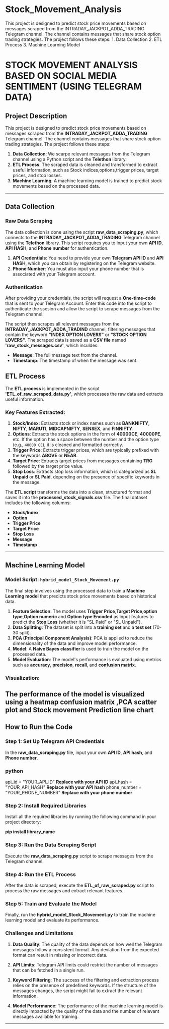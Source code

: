 # Stock_Movement_Analysis
This project is designed to predict stock price movements based on messages scraped from the INTRADAY_JACKPOT_ADDA_TRADING Telegram channel. The channel contains messages that share stock option trading strategies. The project follows these steps:  1. Data Collection 2. ETL Process  3. Machine Learning Model
# STOCK MOVEMENT ANALYSIS BASED ON SOCIAL MEDIA SENTIMENT (USING TELEGRAM DATA)

## Project Description

This project is designed to predict stock price movements based on messages scraped from the **INTRADAY_JACKPOT_ADDA_TRADING** Telegram channel. The channel contains messages that share stock option trading strategies.
The project follows these steps:

1. **Data Collection**: We scarpe relevant messages from the Telegram channel using a Python script
and the **Telethon** library.
2. **ETL Process**: The scraped data is cleaned and transformed to extract useful information, such as Stock indices,options,trigger prices, target prices, and stop losses.
3. **Machine Learning**: A machine learning model is trained to predict stock movements based on the processed data.

-----

## Data Collection

### Raw Data Scraping

The data collection is done using the script **raw_data_scraping.py**, which connects to the **INTRADAY_JACKPOT_ADDA_TRADING** Telegram channel using the **Telethon** library. This script requires you to input your own **API ID**, **API HASH**, and **Phone number** for authentication.

1. **API Credentials**: You need to provide your own **Telegram API ID** and **API HASH**, which you can obtain by registering on the Telegram website.
2. **Phone Number**: You must also input your phone number that is associated with your Telegram account.

### Authentication

After providing your credentials, the script will request a **One-time-code** that is sent to your Telegram Account.
Enter this code into the script to authenticate the ssesion and allow the script to scrape messages from the Telegram channel.

The script then scrapes all relevent messages from the **INTRADAY_JACKPOT_ADDA_TRADIND** channel, filtering messages that contain the keyword **"INDEX OPTION LOVERS"** or **"STOCK OPTION LOVERS"**. The scraped data is saved as a **CSV file** named **'raw_stock_messages.csv'**, which inculdes:
- **Message**: The full message text from the channel.
- **Timestamp**: The timestamp of when the message was sent.

## ETL Process

The **ETL process** is implemented in the script **'ETL_of_raw_scraped_data.py'**, which processes the raw data and extracts useful information.

### Key Features Extracted:

1. **Stock/Index**: Extracts stock or index names such as **BANKNIFTY**, **NIFTY**, **MARUTI**, **MIDCAPNIFTY**, **SENSEX**, and **FINNIFTY**.
2. **Options**: Extracts the stock options in the form of **40000CE**, **40000PE**, etc. If the option has a space between the number and the option type (e.g., `40000 CE`), it is cleaned and formatted correctly.
3. **Trigger Price**: Extracts trigger prices, which are typically prefixed with the keywords **ABOVE** or **NEAR**.
4. **Target Price**: Extracts target prices from messages containing **TRG** followed by the target price value.
5. **Stop Loss**: Extracts stop loss information, which is categorized as **SL Unpaid** or **SL Paid**, depending on the presence of specific keywords in the message.

The **ETL script** transforms the data into a clean, structured format and saves it into the **processed_stock_signals.csv** file. The final dataset includes the following columns: 
- **Stock/Index**
- **Option** 
- **Trigger Price** 
- **Target Price** 
- **Stop Loss** 
- **Message** 
- **Timestamp**

--- 

## Machine Learning Model 

### Model Script: **`hybrid_model_Stock_Movement.py`**

The final step involves using the processed data to train a **Machine Learning model** that predicts stock price movements based on historical data. 

1. **Feature Selection**: The model uses **Trigger Price**,**Target Price**,**option type**,**Option numeric** and 
**Option type Encoded** as input features to predict the **Stop Loss** (whether it is "SL Paid" or "SL Unpaid"). 
2. **Data Splitting**: The dataset is split into a **training set** and a **test set** (70-30 split). 
3. **PCA (Principal Component Analysis)**: PCA is applied to reduce the dimensionality of the data and improve model performance. 
4. **Model**: A **Naive Bayes classifier** is used to train the model on the processed data. 
5. **Model Evaluation**: The model's performance is evaluated using metrics such as **accuracy**, **precision**, **recall**, and **confusion matrix**. 

### Visualization: 

The performance of the model is visualized using a **heatmap confusion matrix** ,**PCA scatter plot** and **Stock movement Prediction line chart** 
--- 

## How to Run the Code 

### Step 1: Set Up Telegram API Credentials 

In the **raw_data_scraping.py** file, input your own **API ID**, **API hash**, and **Phone number**. 

### python
 api_id = "YOUR_API_ID" **Replace with your API ID**
 api_hash = "YOUR_API_HASH"  **Replace with your API hash** 
 phone_number = "YOUR_PHONE_NUMBER" **Replace with your phone number**
 

### Step 2: Install Required Libraries

Install all the required libraries by running the following command in your project directory:

**pip install library_name**


### Step 3: Run the Data Scraping Script

Execute the **raw_data_scraping.py** script to scrape messages from the Telegram channel.


### Step 4: Run the ETL Process

After the data is scraped, execute the **ETL_of_raw_scraped.py** script to process the raw messages and extract relevant features.


### Step 5: Train and Evaluate the Model

Finally, run the **hybrid_model_Stock_Movement.py** to train the machine learning model and evaluate its performance.


### Challenges and Limitations

1. **Data Quality**: The quality of the data depends on how well the Telegram messages follow a consistent format. Any deviation from the expected format can result in missing or incorrect data.

2. **API Limits**: Telegram API limits could restrict the number of messages that can be fetched in a single run.

3. **Keyword Filtering**: The success of the filtering and extraction process relies on the presence of predefined keywords. If the structure of the messages changes, the script might fail to extract the relevant information.

4. **Model Performance**: The performance of the machine learning model is directly impacted by the quality of the data and the number of relevant messages available for training.

---

